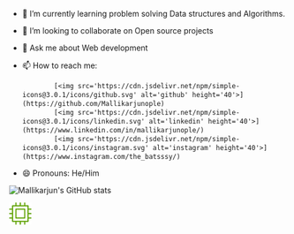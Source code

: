 

<!--
**Mallikarjunople/Mallikarjunople** is a ✨ _special_ ✨ repository because its `README.md` (this file) appears on your GitHub profile.
-->

- 🌱 I’m currently learning problem solving Data structures and Algorithms.
- 👯 I’m looking to collaborate on Open source projects
- 💬 Ask me about Web development
- 📫 How to reach me:  

              [<img src='https://cdn.jsdelivr.net/npm/simple-icons@3.0.1/icons/github.svg' alt='github' height='40'>](https://github.com/Mallikarjunople)
              [<img src='https://cdn.jsdelivr.net/npm/simple-icons@3.0.1/icons/linkedin.svg' alt='linkedin' height='40'>]   (https://www.linkedin.com/in/mallikarjunople/)    
              [<img src='https://cdn.jsdelivr.net/npm/simple-icons@3.0.1/icons/instagram.svg' alt='instagram' height='40'>](https://www.instagram.com/the_batsssy/)  

- 😄 Pronouns: He/Him

![Mallikarjun's GitHub stats](https://github-readme-stats.vercel.app/api?username=Mallikarjunople&show_icons=true&theme=gotham)

<a href='https://docs.github.com/en/developers'><img src='https://raw.githubusercontent.com/acervenky/animated-github-badges/master/assets/devbadge.gif' width='40' height='40'></a> 
